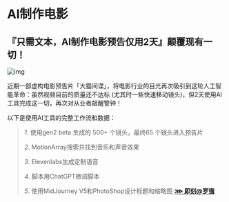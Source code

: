 # AI制作电影

## 『只需文本，AI制作电影预告仅用2天』颠覆现有一切！

![img](https://p6-juejin.byteimg.com/tos-cn-i-k3u1fbpfcp/8bb62c3cf9ad4513b49043ad9010761f~tplv-k3u1fbpfcp-zoom-in-crop-mark:1512:0:0:0.awebp?)

近期一部虚构电影预告片「大猫间谍」，将电影行业的目光再次吸引到这轮人工智能革命：虽然视频目前的质量还不达标 (尤其时一些快速移动镜头)，但2天使用AI工具完成这一切，再次对从业者敲醒警钟！

以下是使用AI工具的完整工作流和数据：

> *1*. 使用gen2 beta 生成的 500+ 个镜头，最终65 个镜头进入预告片
>
> *2*. MotionArray搜索并找到音乐和声音效果
>
> *3*. Elevenlabs生成定制语音
>
> *4*. 脚本用ChatGPT微调脚本
>
> *5*. 使用MidJourney V5和PhotoShop设计标题和缩略图 [**⋙ 即刻@罗锴**](https://web.okjike.com/originalPost/644e5928b99c001fe8026fc5)